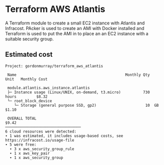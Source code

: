 # Terraform AWS Atlantis

A Terraform module to create a small EC2 instance with Atlantis and Infracost. PAcker is used to create an AMI with Docker installed and Terraform is used to put the AMI in to place an an EC2 instance with a suitable security group.


## Estimated cost

```
Project: gordonmurray/terraform_aws_atlantis

 Name                                                 Monthly Qty  Unit   Monthly Cost 
                                                                                       
 module.atlantis.aws_instance.atlantis                                                 
 ├─ Instance usage (Linux/UNIX, on-demand, t3.micro)          730  hours         $8.32 
 └─ root_block_device                                                                  
    └─ Storage (general purpose SSD, gp2)                      10  GB            $1.10 
                                                                                       
 OVERALL TOTAL                                                                   $9.42 
──────────────────────────────────
6 cloud resources were detected:
∙ 1 was estimated, it includes usage-based costs, see https://infracost.io/usage-file
∙ 5 were free:
  ∙ 3 x aws_security_group_rule
  ∙ 1 x aws_key_pair
  ∙ 1 x aws_security_group
```